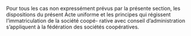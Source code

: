 Pour tous les cas non expressément prévus par la présente section, les dispositions du présent Acte uniforme et les principes qui régissent l’immatriculation de la société coopé- rative avec conseil d’administration s’appliquent à la fédération des sociétés coopératives.